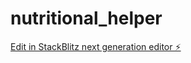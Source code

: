 # nutritional_helper

[Edit in StackBlitz next generation editor ⚡️](https://stackblitz.com/~/github.com/garrigarnau/nutritional_helper)